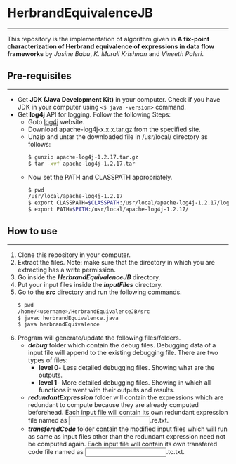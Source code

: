 

# HerbrandEquivalenceJB
---
This repository is the implementation of algorithm given in **A fix-point characterization of Herbrand equivalence of expressions in data flow frameworks** by _Jasine Babu_, _K. Murali Krishnan_ and _Vineeth Paleri_.

## Pre-requisites
---
- Get **JDK (Java Development Kit)** in your computer. Check if you have JDK in your computer using `<$ java -version>` command.
- Get **log4j** API for logging. Follow the following Steps:
    - Goto [log4j](http://logging.apache.org/log4j/) website.
    - Download apache-log4j-x.x.x.tar.gz from the specified site.
    - Unzip and untar the downloaded file in /usr/local/ directory as follows:
        ```sh
        $ gunzip apache-log4j-1.2.17.tar.gz
        $ tar -xvf apache-log4j-1.2.17.tar
        ```
    - Now set the PATH and CLASSPATH appropriately.
        ```sh
        $ pwd
        /usr/local/apache-log4j-1.2.17
        $ export CLASSPATH=$CLASSPATH:/usr/local/apache-log4j-1.2.17/log4j-1.2.17.jar
        $ export PATH=$PATH:/usr/local/apache-log4j-1.2.17/
        ```

## How to use
---
1. Clone this repository in your computer.
2. Extract the files. Note: make sure that the directory in which you are extracting has a write permission.
3. Go inside the _**HerbrandEquivalenceJB**_ directory.
5. Put your input files inside the _**inputFiles**_ directory.
6. Go to the _**src**_ directory and run the following commands.
    ```sh
    $ pwd
    /home/<username>/HerbrandEquivalenceJB/src
    $ javac herbrandEquivalence.java
    $ java herbrandEquivalence
    ```
7. Program will generate/update the following files/folders.
    - _**debug**_ folder which contain the debug files. Debugging data of a input file will append to the existing debugging file. There are two types of files:
        - **level 0**- Less detailed debugging files. Showing what are the outputs.
        - **level 1**- More detailed debugging files. Showing in which all functions it went with their outputs and results.
    - _**redundantExpression**_ folder will contain the expressions which are redundant to compute because they are already computed beforehead. Each input file will contain its own redundant expression file named as <input file name>.re.txt.
    - _**transferedCode**_ folder contain the modified input files which will run as same as input files other than the redundant expression need not be computed again. Each input file will contain its own transfered code file named as <input file name>.tc.txt.

